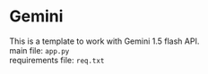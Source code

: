 # Gemini 

This is a template to work with Gemini 1.5 flash API.<br/>
main file: ```app.py```<br/>
requirements file: ```req.txt```<br/>
